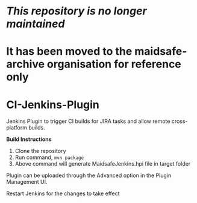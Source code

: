 # ***This repository is no longer maintained***
# It has been moved to the maidsafe-archive organisation for reference only
#
#
#
#

CI-Jenkins-Plugin
=================

Jenkins Plugin to trigger CI builds for JIRA tasks and allow remote cross-platform builds.

**Build Instructions**

1. Clone the repository
2. Run command, `mvn package`
3. Above command will generate MaidsafeJenkins.hpi file in target folder

Plugin can be uploaded through the Advanced option in the Plugin Management UI.

Restart Jenkins for the changes to take effect
